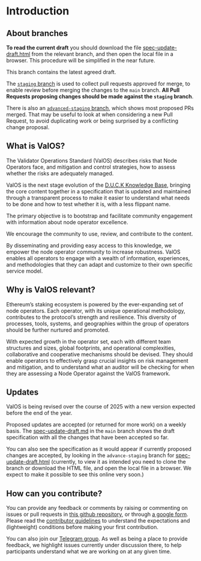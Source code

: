 # Introduction

## About branches

**To read the current draft** you should download the file [spec-update-draft.html](spec-update-draft.html) from the relevant branch, and then open the local file in a browser. This procedure will be simplified in the near future.

This branch contains the latest agreed draft.

The [`staging` branch](https://github.com/lidofinance/valos/tree/staging) is used to collect pull requests approved for merge, to enable review before merging the changes to the `main` branch.
**All Pull Requests proposing changes should be made against the `staging` branch**.

There is also an [`advanced-staging` branch](https://github.com/lidofinance/valos/tree/advance-staging), which shows most proposed PRs merged. That may be useful to look at when considering a new Pull Request,
to avoid duplicating work or being surprised by a conflicting change proposal.

## What is ValOS?

The Validator Operations Standard (ValOS) describes risks that Node Operators face, and mitigation and control strategies, how to assess whether the risks are adequately managed.

ValOS is the next stage evolution of the [D.U.C.K Knowledge Base](https://duck-initiative.gitbook.io/d.u.c.k.-knowledge-base),
bringing the core content together in a specification that is updated and maintained through a transparent process
to make it easier to understand what needs to be done and how to test whether it is, with a less flippant name.

The primary objective is to bootstrap and facilitate community engagement with information about node operator excellence.

We encourage the community to use, review, and contribute to the content.

By disseminating and providing easy access to this knowledge, we empower the node operator community to increase robustness.
ValOS enables all operators to engage with a wealth of information, experiences, and methodologies
that they can adapt and customize to their own specific service model.

## Why is ValOS relevant?

Ethereum’s staking ecosystem is powered by the ever-expanding set of node operators. Each operator, with its unique operational methodology, contributes to the protocol’s strength and resilience. This diversity of processes, tools, systems, and geographies within the group of operators should be further nurtured and promoted.

With expected growth in the operator set, each with different team structures and sizes, global footprints, and operational complexities, collaborative and cooperative mechanisms should be devised. They should enable operators to effectively grasp crucial insights on risk management and mitigation,
and to understand what an auditor will be checking for when they are assessing a Node Operator against the ValOS framework.

## Updates

ValOS is being revised over the course of 2025 with a new version expected before the end of the year.

Proposed updates are accepted (or returned for more work) on a weekly basis. The [spec-update-draft.md](./spec-update-draft.md) in the `main` branch shows the draft specification with all the changes that have been accepted so far.

You can also see the specification as it would appear if currently proposed changes are accepted, by looking in the `advance-staging` branch for [spec-update-draft.html](https://github.com/lidofinance/valos/blob/advance-staging/spec-update-draft.html) (currently, to view it as intended you need to clone the branch or download the HTML file, and open the local file in a browser. We expect to make it possible to see this online very soon.)

## How can you contribute?

You can provide any feedback or comments by raising or commenting on issues or pull requests in
[this github repository](https://github.com/lidofinance/valos/), or through [a google form](https://forms.gle/RaUWtoKdNWivJb5R8).
Please read the [contributor guidelines](CONTRIBUTING.md) to understand the expectations and (lightweight) conditions before making your first contribution.

You can also join our [Telegram group](https://t.me/+ys5MxWs16T1jOWVi).
As well as being a place to provide feedback, we highlight issues currently under discussion there,
to help participants understand what we are working on at any given time.
